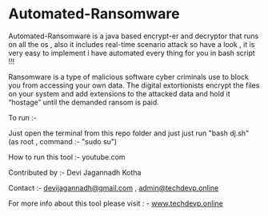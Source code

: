 # Automated-Ransomware
Automated-Ransomware is a java based encrypt-er  and decryptor  that runs on all the os , also it includes real-time scenario attack so have a look , it is very easy to implement i have automated every thing for you in bash script !!! 



Ransomware is a type of malicious software cyber criminals use to block you from accessing your own data. The digital extortionists encrypt the files on your system and add extensions to the attacked data and hold it “hostage” until the demanded ransom is paid.

To run :-

Just open the terminal from this repo folder and just just run "bash dj.sh" (as root , command :- "sudo su")


How to run this tool :- youtube.com


Contributed by :- Devi Jagannadh Kotha

Contact        :- devijagannadh@gmail.com , admin@techdevp.online 

For more info about this tool please visit : - www.techdevp.online

